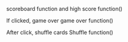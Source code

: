 <!-- When clicking on the cards, add the card to an array
add to array()
When clicked, setCards((id) => [...prevstate, id]) -->

<!-- 
Then, for each subsequent click, check the array to see if it was clicked already
check if clicked function()
if cards.includes(id) {
    game over() => {
        highscore function()
    }
} else {
    add to array
    score++
    shuffle
} -->




scoreboard function and high score function()

If clicked, game over
game over function()

After click, shuffle cards
Shuffle function()